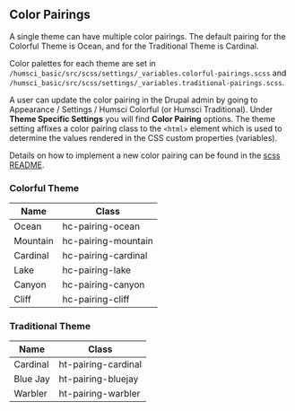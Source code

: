 ## Color Pairings
A single theme can have multiple color pairings. The default pairing for the Colorful Theme is Ocean, and for the Traditional Theme is Cardinal.

Color palettes for each theme are set in `/humsci_basic/src/scss/settings/_variables.colorful-pairings.scss` and `/humsci_basic/src/scss/settings/_variables.traditional-pairings.scss`.

A user can update the color pairing in the Drupal admin by going to Appearance / Settings / Humsci Colorful (or Humsci Traditional). Under **Theme Specific Settings** you will find **Color Pairing** options. The theme setting affixes a color pairing class to the `<html>` element which is used to determine the values rendered in the CSS custom properties (variables).

Details on how to implement a new color pairing can be found in the [scss README](/docroot/themes/humsci/humsci_basic/src/scss/README.md).

### Colorful Theme

| Name     | Class                |
|----------|----------------------|
| Ocean    | hc-pairing-ocean     |
| Mountain | hc-pairing-mountain  |
| Cardinal | hc-pairing-cardinal  |
| Lake     | hc-pairing-lake      |
| Canyon   | hc-pairing-canyon    |
| Cliff    | hc-pairing-cliff     |

### Traditional Theme

| Name     | Class                |
|----------|----------------------|
| Cardinal | ht-pairing-cardinal  |
| Blue Jay | ht-pairing-bluejay   |
| Warbler  | ht-pairing-warbler   |
